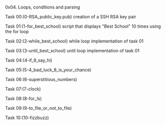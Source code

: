 0x04. Loops, conditions and parsing

Task 00:(0-RSA_public_key.pub)
creation of a SSH RSA key pair

Task 01:(1-for_best_school)
script that displays "Best School" 10 times using the for loop

Task 02:(2-while_best_school)
while loop implementation of task 01

Task 03:(3-until_best_school)
until loop implementation of task 01

Task 04:(4-if_9_say_hi)


Task 05:(5-4_bad_luck_8_is_your_chance)


Task 06:(6-superstitious_numbers)


Task 07:(7-clock)


Task 08:(8-for_ls)


Task 09:(9-to_file_or_not_to_file)


Task 10:(10-fizzbuzz)
